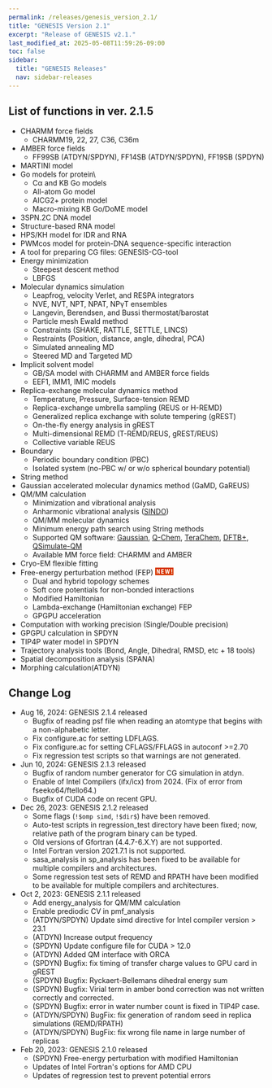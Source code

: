 ```yaml
---
permalink: /releases/genesis_version_2.1/
title: "GENESIS Version 2.1"
excerpt: "Release of GENESIS v2.1."
last_modified_at: 2025-05-08T11:59:26-09:00
toc: false
sidebar:
  title: "GENESIS Releases"
  nav: sidebar-releases
---
```


## List of functions in ver. 2.1.5

-   CHARMM force fields
    -   CHARMM19, 22, 27, C36, C36m
-   AMBER force fields
    -   FF99SB (ATDYN/SPDYN), FF14SB (ATDYN/SPDYN), FF19SB (SPDYN)
-   MARTINI model
-   Go models for protein\
    -   Cα and KB Go models
    -   All-atom Go model
    -   AICG2+ protein model
    -   Macro-mixing KB Go/DoME model
-   3SPN.2C DNA model
-   Structure-based RNA model
-   HPS/KH model for IDR and RNA
-   PWMcos model for protein-DNA sequence-specific interaction
-   A tool for preparing CG files: GENESIS-CG-tool
-   Energy minimization
    -   Steepest descent method
    -   LBFGS
-   Molecular dynamics simulation
    -   Leapfrog, velocity Verlet, and RESPA integrators
    -   NVE, NVT, NPT, NPAT, NPγT ensembles
    -   Langevin, Berendsen, and Bussi thermostat/barostat
    -   Particle mesh Ewald method
    -   Constraints (SHAKE, RATTLE, SETTLE, LINCS)
    -   Restraints (Position, distance, angle, dihedral, PCA)
    -   Simulated annealing MD
    -   Steered MD and Targeted MD
-   Implicit solvent model
    -   GB/SA model with CHARMM and AMBER force fields
    -   EEF1, IMM1, IMIC models
-   Replica-exchange molecular dynamics method
    -   Temperature, Pressure, Surface-tension REMD
    -   Replica-exchange umbrella sampling (REUS or H-REMD)
    -   Generalized replica exchange with solute tempering (gREST)
    -   On-the-fly energy analysis in gREST
    -   Multi-dimensional REMD (T-REMD/REUS, gREST/REUS)
    -   Collective variable REUS
-   Boundary
    -   Periodic boundary condition (PBC)
    -   Isolated system (no-PBC w/ or w/o spherical boundary potential)
-   String method
-   Gaussian accelerated molecular dynamics method (GaMD, GaREUS)
-   QM/MM calculation
    -   Minimization and vibrational analysis
    -   Anharmonic vibrational analysis
        ([SINDO](https://tms.riken.jp/en/research/software/sindo/))
    -   QM/MM molecular dynamics
    -   Minimum energy path search using String methods
    -   Supported QM software:
        [Gaussian](http://gaussian.com/), 
        [Q-Chem](http://www.q-chem.com), 
        [TeraChem](http://www.petachem.com), 
        [DFTB+](https://www.dftbplus.org), 
        [QSimulate-QM](https://qsimulate.com/academic)
    -   Available MM force field: CHARMM and AMBER
-   Cryo-EM flexible fitting
-   Free-energy perturbation method (FEP) ![](/assets/images/2016_04_icon4neworange.gif)
    -   Dual and hybrid topology schemes
    -   Soft core potentials for non-bonded interactions
    -   Modified Hamiltonian
    -   Lambda-exchange (Hamiltonian exchange) FEP
    -   GPGPU acceleration
-   Computation with working precision (Single/Double precision)
-   GPGPU calculation in SPDYN
-   TIP4P water model in SPDYN
-   Trajectory analysis tools (Bond, Angle, Dihedral, RMSD, etc + 18
    tools)
-   Spatial decomposition analysis (SPANA)
-   Morphing calculation(ATDYN)


## Change Log

-   Aug 16, 2024: GENESIS 2.1.4 released
    -   Bugfix of reading psf file when reading an atomtype that begins
        with a non-alphabetic letter.
    -   Fix configure.ac for setting LDFLAGS.
    -   Fix configure.ac for setting CFLAGS/FFLAGS in autoconf \>=2.70
    -   Fix regression test scripts so that warnings are not generated.
-   Jun 10, 2024: GENESIS 2.1.3 released
    -   Bugfix of random number generator for CG simulation in atdyn.
    -   Enable of Intel Compilers (ifx/icx) from 2024. (Fix of error
        from fseeko64/ftello64.)
    -   Bugfix of CUDA code on recent GPU.
-   Dec 26, 2023: GENESIS 2.1.2 released
    -   Some flags (`!$omp simd`, `!$dir$`) have been removed.
    -   Auto-test scripts in regression_test directory have been fixed;
        now, relative path of the program binary can be typed.
    -   Old versions of Gfortran (4.4.7-6.X.Y) are not supported.
    -   Intel Fortran version 2021.7.1 is not supported.
    -   sasa_analysis in sp_analysis has been fixed to be available for
        multiple compilers and architectures.
    -   Some regression test sets of REMD and RPATH have been modified
        to be available for multiple compilers and architectures.
-   Oct 2, 2023: GENESIS 2.1.1 released
    -   Add energy_analysis for QM/MM calculation
    -   Enable prediodic CV in pmf_analysis
    -   (ATDYN/SPDYN) Update simd directive for Intel compiler version \> 23.1
    -   (ATDYN) Increase output frequency
    -   (SPDYN) Update configure file for CUDA \> 12.0
    -   (ATDYN) Added QM interface with ORCA
    -   (SPDYN) Bugfix: fix timing of transfer charge values to GPU card
        in gREST
    -   (SPDYN) Bugfix: Ryckaert-Bellemans dihedral energy sum
    -   (SPDYN) Bugfix: Virial term in amber bond correction was not
        written correctly and corrected.
    -   (SPDYN) Bugfix: error in water number count is fixed in TIP4P
        case.
    -   (ATDYN/SPDYN) BugFix: fix generation of random seed in replica
        simulations (REMD/RPATH)
    -   (ATDYN/SPDYN) BugFix: fix wrong file name in large number of
        replicas
-   Feb 20, 2023: GENESIS 2.1.0 released
    -   (SPDYN) Free-energy perturbation with modified Hamiltonian
    -   Updates of Intel Fortran's options for AMD CPU
    -   Updates of regression test to prevent potential errors
